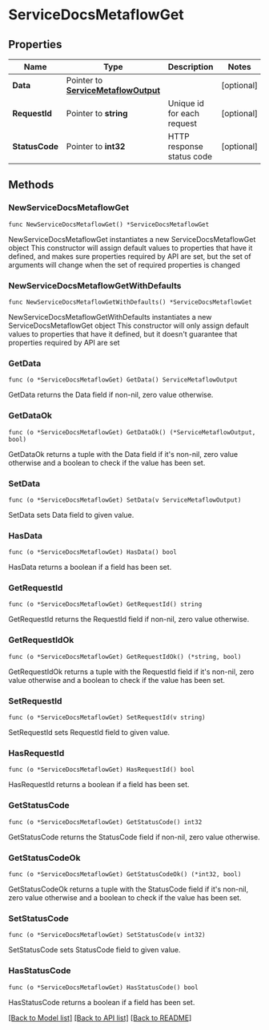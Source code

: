 # ServiceDocsMetaflowGet

## Properties

Name | Type | Description | Notes
------------ | ------------- | ------------- | -------------
**Data** | Pointer to [**ServiceMetaflowOutput**](ServiceMetaflowOutput.md) |  | [optional] 
**RequestId** | Pointer to **string** | Unique id for each request | [optional] 
**StatusCode** | Pointer to **int32** | HTTP response status code | [optional] 

## Methods

### NewServiceDocsMetaflowGet

`func NewServiceDocsMetaflowGet() *ServiceDocsMetaflowGet`

NewServiceDocsMetaflowGet instantiates a new ServiceDocsMetaflowGet object
This constructor will assign default values to properties that have it defined,
and makes sure properties required by API are set, but the set of arguments
will change when the set of required properties is changed

### NewServiceDocsMetaflowGetWithDefaults

`func NewServiceDocsMetaflowGetWithDefaults() *ServiceDocsMetaflowGet`

NewServiceDocsMetaflowGetWithDefaults instantiates a new ServiceDocsMetaflowGet object
This constructor will only assign default values to properties that have it defined,
but it doesn't guarantee that properties required by API are set

### GetData

`func (o *ServiceDocsMetaflowGet) GetData() ServiceMetaflowOutput`

GetData returns the Data field if non-nil, zero value otherwise.

### GetDataOk

`func (o *ServiceDocsMetaflowGet) GetDataOk() (*ServiceMetaflowOutput, bool)`

GetDataOk returns a tuple with the Data field if it's non-nil, zero value otherwise
and a boolean to check if the value has been set.

### SetData

`func (o *ServiceDocsMetaflowGet) SetData(v ServiceMetaflowOutput)`

SetData sets Data field to given value.

### HasData

`func (o *ServiceDocsMetaflowGet) HasData() bool`

HasData returns a boolean if a field has been set.

### GetRequestId

`func (o *ServiceDocsMetaflowGet) GetRequestId() string`

GetRequestId returns the RequestId field if non-nil, zero value otherwise.

### GetRequestIdOk

`func (o *ServiceDocsMetaflowGet) GetRequestIdOk() (*string, bool)`

GetRequestIdOk returns a tuple with the RequestId field if it's non-nil, zero value otherwise
and a boolean to check if the value has been set.

### SetRequestId

`func (o *ServiceDocsMetaflowGet) SetRequestId(v string)`

SetRequestId sets RequestId field to given value.

### HasRequestId

`func (o *ServiceDocsMetaflowGet) HasRequestId() bool`

HasRequestId returns a boolean if a field has been set.

### GetStatusCode

`func (o *ServiceDocsMetaflowGet) GetStatusCode() int32`

GetStatusCode returns the StatusCode field if non-nil, zero value otherwise.

### GetStatusCodeOk

`func (o *ServiceDocsMetaflowGet) GetStatusCodeOk() (*int32, bool)`

GetStatusCodeOk returns a tuple with the StatusCode field if it's non-nil, zero value otherwise
and a boolean to check if the value has been set.

### SetStatusCode

`func (o *ServiceDocsMetaflowGet) SetStatusCode(v int32)`

SetStatusCode sets StatusCode field to given value.

### HasStatusCode

`func (o *ServiceDocsMetaflowGet) HasStatusCode() bool`

HasStatusCode returns a boolean if a field has been set.


[[Back to Model list]](../README.md#documentation-for-models) [[Back to API list]](../README.md#documentation-for-api-endpoints) [[Back to README]](../README.md)


